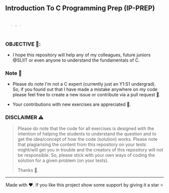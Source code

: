 
## Introduction To C Programming Prep (IP-PREP)

<div style="display:flex;">
    <p align="center" width="100%">
        <img src="https://www.svgrepo.com/show/388435/right-c.svg" width="10%"/>
        <img src="https://www.svgrepo.com/show/353528/c.svg" width="20%"/>
        <img src="https://www.svgrepo.com/show/387906/left-c.svg" width="10%"/>
    </p>
</div>


### OBJECTIVE 📰: 

* I hope this repository will help any of my colleagues, future juniors @SLIIT or even anyone to understand the fundamentals of C.


### Note 📝

* Please do note I'm not a C expert (currently just an Y1:S1 undergrad). So, if you found out that I have made a mistake anywhere on my code please feel free to create a new issue or contribute via a pull request 🙂.

* Your contributions with new exercises are appreciated 🤝.

### DISCLAIMER ⚠️
> Please do note that the code for all exercises is designed with the intention of helping the students to understand the question and to get the idea/concept of how the code (solution) works. Please note that plagiarising the content from this repository on your tests might/will get you in trouble and the creators of this repository will not be responsible. So, please stick with your own ways of coding the solution for a given problem (on your tests).
>
> Thanks 🙂.

____

<p align="center">Made with ❤️. If you like this project show some support by giving it a star ⭐</p>